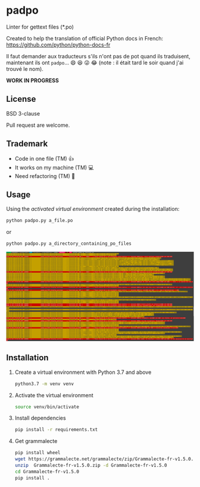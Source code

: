 # padpo

Linter for gettext files (*.po)

Created to help the translation of official Python docs in French: https://github.com/python/python-docs-fr

Il faut demander aux traducteurs s'ils n'ont pas de pot quand ils traduisent, maintenant ils ont `padpo`…
:smile: :laughing: :stuck_out_tongue_winking_eye: :joy: (note : il était tard le soir quand j'ai trouvé le nom).

**WORK IN PROGRESS**

## License

BSD 3-clause

Pull request are welcome.

## Trademark

* Code in one file (TM) :+1:
* It works on my machine (TM) :computer:
* Need refactoring (TM) :construction_worker:

## Usage

Using the *activated virtual environment* created during the installation:

```bash
python padpo.py a_file.po
```

or

```bash
python padpo.py a_directory_containing_po_files
```

![Screenshot](screenshot.png)

## Installation

1. Create a virtual environment with Python 3.7 and above
   ```bash
   python3.7 -m venv venv
   ```
2. Activate the virtual environment
   ```bash
   source venv/bin/activate
   ```
3. Install dependencies
   ```bash
   pip install -r requirements.txt
   ```
4. Get grammalecte
   ```bash
   pip install wheel
   wget https://grammalecte.net/grammalecte/zip/Grammalecte-fr-v1.5.0.zip
   unzip  Grammalecte-fr-v1.5.0.zip -d Grammalecte-fr-v1.5.0
   cd Grammalecte-fr-v1.5.0
   pip install .
   ```
